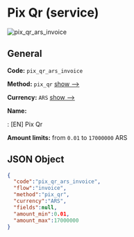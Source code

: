 
# Pix Qr (service) 
![pix_qr_ars_invoice](https://static.openfintech.io/payment_methods/pix_qr_ars_invoice/logo.svg?w=400&c=v0.59.26#w200)  

## General 
 
**Code:** `pix_qr_ars_invoice` 
 
**Method:** `pix_qr` 
 [show -->](/payment-methods/pix_qr/) 
 
**Currency:** `ARS` [show -->](/currencies/ARS/) 
 
**Name:** 
 
:	[EN] Pix Qr 
 
**Amount limits:** from `0.01` to `17000000` ARS 

## JSON Object 

```json
{
  "code":"pix_qr_ars_invoice",
  "flow":"invoice",
  "method":"pix_qr",
  "currency":"ARS",
  "fields":null,
  "amount_min":0.01,
  "amount_max":17000000
}
```  
